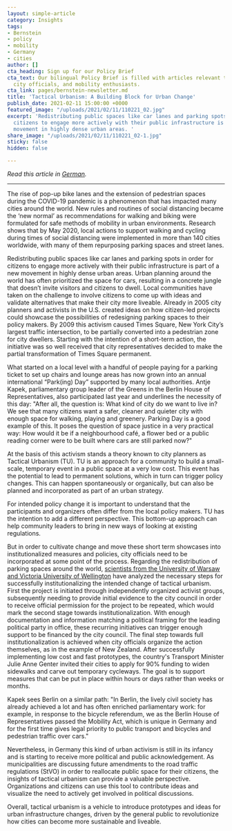 ```yaml
---
layout: simple-article
category: Insights
tags:
- Bernstein
- policy
- mobility
- Germany
- cities
author: []
cta_heading: Sign up for our Policy Brief
cta_text: Our bilingual Policy Brief is filled with articles relevant to policymakers,
  city officials, and mobility enthusiasts.
cta_link: pages/bernstein-newsletter.md
title: 'Tactical Urbanism: A Building Block for Urban Change'
publish_date: 2021-02-11 15:00:00 +0000
featured_image: "/uploads/2021/02/11/110221_02.jpg"
excerpt: 'Redistributing public spaces like car lanes and parking spots in order for
  citizens to engage more actively with their public infrastructure is part of a new
  movement in highly dense urban areas. '
share_image: "/uploads/2021/02/11/110221_02-1.jpg"
sticky: false
hidden: false

---
```

_Read this article in_ [_German_](https://bernstein-group.com/de/2021/02/11/taktischer-urbanismus-ein-baustein-fuer-den-urbanen-wandel/)_._

***

The rise of pop-up bike lanes and the extension of pedestrian spaces during the COVID-19 pandemic is a phenomenon that has impacted many cities around the world. New rules and routines of social distancing became the ‘new normal’ as recommendations for walking and biking were formulated for safe methods of mobility in urban environments. Research shows that by May 2020, local actions to support walking and cycling during times of social distancing were implemented in more than 140 cities worldwide, with many of them repurposing parking spaces and street lanes.

Redistributing public spaces like car lanes and parking spots in order for citizens to engage more actively with their public infrastructure is part of a new movement in highly dense urban areas. Urban planning around the world has often prioritized the space for cars, resulting in a concrete jungle that doesn’t invite visitors and citizens to dwell. Local communities have taken on the challenge to involve citizens to come up with ideas and validate alternatives that make their city more liveable. Already in 2005 city planners and activists in the U.S. created ideas on how citizen-led projects could showcase the possibilities of redesigning parking spaces to their policy makers. By 2009 this activism caused Times Square, New York City’s largest traffic intersection, to be partially converted into a pedestrian zone for city dwellers. Starting with the intention of a short-term action, the initiative was so well received that city representatives decided to make the partial transformation of Times Square permanent.

What started on a local level with a handful of people paying for a parking ticket to set up chairs and lounge areas has now grown into an annual international “Park(ing) Day” supported by many local authorities. Antje Kapek, parliamentary group leader of the Greens in the Berlin House of Representatives, also participated last year and underlines the necessity of this day: "After all, the question is: What kind of city do we want to live in? We see that many citizens want a safer, cleaner and quieter city with enough space for walking, playing and greenery. Parking Day is a good example of this. It poses the question of space justice in a very practical way: How would it be if a neighbourhood café, a flower bed or a public reading corner were to be built where cars are still parked now?"

At the basis of this activism stands a theory known to city planners as Tactical Urbanism (TU). TU is an approach for a community to build a small-scale, temporary event in a public space at a very low cost. This event has the potential to lead to permanent solutions, which in turn can trigger policy changes. This can happen spontaneously or organically, but can also be planned and incorporated as part of an urban strategy.

For intended policy change it is important to understand that the participants and organizers often differ from the local policy makers. TU has the intention to add a different perspective. This bottom-up approach can help community leaders to bring in new ways of looking at existing regulations.

But in order to cultivate change and move these short term showcases into institutionalized measures and policies, city officials need to be incorporated at some point of the process. Regarding the redistribution of parking spaces around the world, [scientists from the University of Warsaw and Victoria University of Wellington](https://www.mdpi.com/2073-445X/9/7/217/pdf) have analyzed the necessary steps for successfully institutionalizing the intended change of tactical urbanism. First the project is initiated through independently organized activist groups, subsequently needing to provide initial evidence to the city council in order to receive official permission for the project to be repeated, which would mark the second stage towards institutionalization. With enough documentation and information matching a political framing for the leading political party in office, these recurring initiatives can trigger enough support to be financed by the city council. The final step towards full institutionalization is achieved when city officials organize the action themselves, as in the example of New Zealand. After successfully implementing low cost and fast prototypes, the country's Transport Minister Julie Anne Genter invited their cities to apply for 90% funding to widen sidewalks and carve out temporary cycleways. The goal is to support measures that can be put in place within hours or days rather than weeks or months.

Kapek sees Berlin on a similar path: "In Berlin, the lively civil society has already achieved a lot and has often enriched parliamentary work: for example, in response to the bicycle referendum, we as the Berlin House of Representatives passed the Mobility Act, which is unique in Germany and for the first time gives legal priority to public transport and bicycles and pedestrian traffic over cars."

Nevertheless, in Germany this kind of urban activism is still in its infancy and is starting to receive more political and public acknowledgement. As municipalities are discussing future amendments to the road traffic regulations (StVO) in order to reallocate public space for their citizens, the insights of tactical urbanism can provide a valuable perspective. Organizations and citizens can use this tool to contribute ideas and visualize the need to actively get involved in political discussions.

Overall, tactical urbanism is a vehicle to introduce prototypes and ideas for urban infrastructure changes, driven by the general public to revolutionize how cities can become more sustainable and liveable.